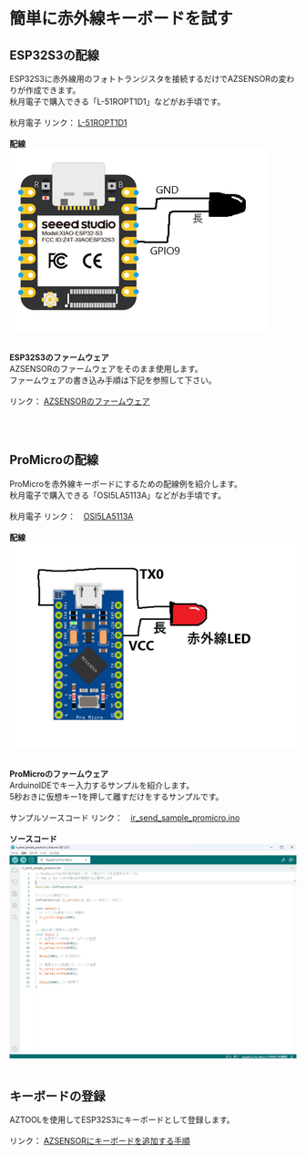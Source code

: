 # 簡単に赤外線キーボードを試す

## ESP32S3の配線
ESP32S3に赤外線用のフォトトランジスタを接続するだけでAZSENSORの変わりが作成できます。<br>
秋月電子で購入できる「L-51ROPT1D1」などがお手頃です。<br>
<br>
秋月電子 リンク： <a href="https://akizukidenshi.com/catalog/g/g104211/" target="_blank">L-51ROPT1D1</a><br>
<br>
<b>配線</b><br>
<img src="/images/azsensor.png">
<br>
<br>

<b>ESP32S3のファームウェア</b><br>
AZSENSORのファームウェアをそのまま使用します。<br>
ファームウェアの書き込み手順は下記を参照して下さい。<br>
<br>
リンク： <a href="https://palette-system.github.io/az-core/azsensor.html" target="_blank">AZSENSORのファームウェア</a><br>

<br>
<br>

## ProMicroの配線
ProMicroを赤外線キーボードにするための配線例を紹介します。<br>
秋月電子で購入できる「OSI5LA5113A」などがお手頃です。<br>
<br>
秋月電子 リンク：　<a href="https://akizukidenshi.com/catalog/g/g112612/" target="_blank">OSI5LA5113A</a><br>
<br>
<b>配線</b><br>
<img src="/images/promicro_send.png">
<br>
<br>

<b>ProMicroのファームウェア</b><br>
ArduinoIDEでキー入力するサンプルを紹介します。<br>
5秒おきに仮想キー1を押して離すだけをするサンプルです。<br>
<br>
サンプルソースコード リンク：　<a href="/firmware/ir_send_sample_promicro/ir_send_sample_promicro.ino" target="_blank">ir_send_sample_promicro.ino</a><br>
<br>
<b>ソースコード</b><br>
<img src="/images/ir_send_sample.png">
<br>
<br>

## キーボードの登録
AZTOOLを使用してESP32S3にキーボードとして登録します。<br>
<br>
リンク： <a href="/docs/add_option.md">AZSENSORにキーボードを追加する手順</a><br>
